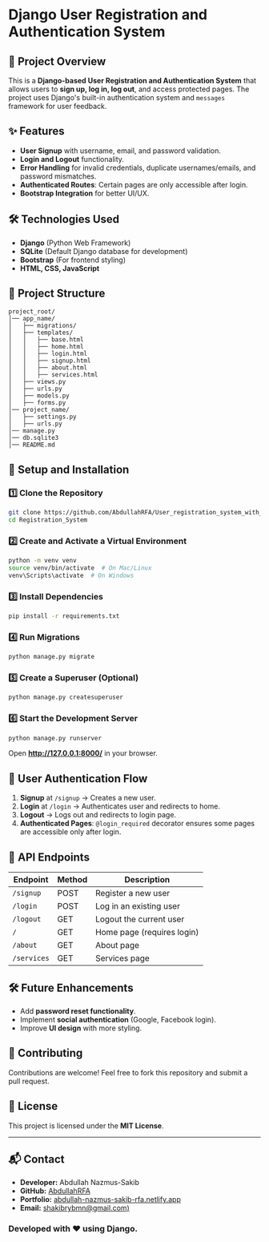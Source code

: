 # Django User Registration and Authentication System

## 📌 Project Overview
This is a **Django-based User Registration and Authentication System** that allows users to **sign up, log in, log out**, and access protected pages. The project uses Django's built-in authentication system and `messages` framework for user feedback.

## ✨ Features
- **User Signup** with username, email, and password validation.
- **Login and Logout** functionality.
- **Error Handling** for invalid credentials, duplicate usernames/emails, and password mismatches.
- **Authenticated Routes**: Certain pages are only accessible after login.
- **Bootstrap Integration** for better UI/UX.

## 🛠️ Technologies Used
- **Django** (Python Web Framework)
- **SQLite** (Default Django database for development)
- **Bootstrap** (For frontend styling)
- **HTML, CSS, JavaScript**

## 📂 Project Structure
```
project_root/
│── app_name/
│   ├── migrations/
│   ├── templates/
│   │   ├── base.html
│   │   ├── home.html
│   │   ├── login.html
│   │   ├── signup.html
│   │   ├── about.html
│   │   ├── services.html
│   ├── views.py
│   ├── urls.py
│   ├── models.py
│   ├── forms.py
│── project_name/
│   ├── settings.py
│   ├── urls.py
│── manage.py
│── db.sqlite3
│── README.md
```

## 🚀 Setup and Installation
### 1️⃣ Clone the Repository
```bash
git clone https://github.com/AbdullahRFA/User_registration_system_with_django.git
cd Registration_System
```

### 2️⃣ Create and Activate a Virtual Environment
```bash
python -m venv venv
source venv/bin/activate  # On Mac/Linux
venv\Scripts\activate  # On Windows
```

### 3️⃣ Install Dependencies
```bash
pip install -r requirements.txt
```

### 4️⃣ Run Migrations
```bash
python manage.py migrate
```

### 5️⃣ Create a Superuser (Optional)
```bash
python manage.py createsuperuser
```

### 6️⃣ Start the Development Server
```bash
python manage.py runserver
```
Open **http://127.0.0.1:8000/** in your browser.

## 🔑 User Authentication Flow
1. **Signup** at `/signup` → Creates a new user.
2. **Login** at `/login` → Authenticates user and redirects to home.
3. **Logout** → Logs out and redirects to login page.
4. **Authenticated Pages**: `@login_required` decorator ensures some pages are accessible only after login.

## 📜 API Endpoints
| Endpoint      | Method | Description |
|--------------|--------|-------------|
| `/signup`    | POST   | Register a new user |
| `/login`     | POST   | Log in an existing user |
| `/logout`    | GET    | Logout the current user |
| `/`          | GET    | Home page (requires login) |
| `/about`     | GET    | About page |
| `/services`  | GET    | Services page |

## 🛠️ Future Enhancements
- Add **password reset functionality**.
- Implement **social authentication** (Google, Facebook login).
- Improve **UI design** with more styling.

## 🤝 Contributing
Contributions are welcome! Feel free to fork this repository and submit a pull request.

## 📜 License
This project is licensed under the **MIT License**.

---


## 📬 Contact
- **Developer:** Abdullah Nazmus-Sakib
- **GitHub:** [AbdullahRFA](https://github.com/AbdullahRFA)
- **Portfolio:** [abdullah-nazmus-sakib-rfa.netlify.app](https://abdullah-nazmus-sakib-rfa.netlify.app/)
- **Email:** [shakibrybmn@gmail.com)](mailto:shakibrybmn@gmail.com)

### Developed with ❤️ using Django.
